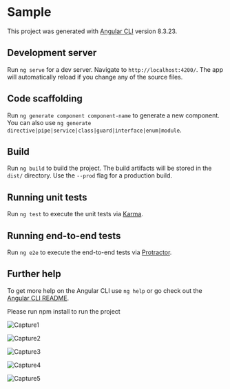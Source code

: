 # Sample

This project was generated with [Angular CLI](https://github.com/angular/angular-cli) version 8.3.23.

## Development server

Run `ng serve` for a dev server. Navigate to `http://localhost:4200/`. The app will automatically reload if you change any of the source files.

## Code scaffolding

Run `ng generate component component-name` to generate a new component. You can also use `ng generate directive|pipe|service|class|guard|interface|enum|module`.

## Build

Run `ng build` to build the project. The build artifacts will be stored in the `dist/` directory. Use the `--prod` flag for a production build.

## Running unit tests

Run `ng test` to execute the unit tests via [Karma](https://karma-runner.github.io).

## Running end-to-end tests

Run `ng e2e` to execute the end-to-end tests via [Protractor](http://www.protractortest.org/).

## Further help

To get more help on the Angular CLI use `ng help` or go check out the [Angular CLI README](https://github.com/angular/angular-cli/blob/master/README.md).

Please run npm install to run the project

![Capture1](https://user-images.githubusercontent.com/46844181/90966083-ffe70880-e4eb-11ea-8880-00c4ae0cc6bc.PNG)

![Capture2](https://user-images.githubusercontent.com/46844181/90966136-80a60480-e4ec-11ea-8531-4ae757730272.PNG)

![Capture3](https://user-images.githubusercontent.com/46844181/90966140-87347c00-e4ec-11ea-8c7b-c2e668346e42.PNG)

![Capture4](https://user-images.githubusercontent.com/46844181/90966151-b21ed000-e4ec-11ea-93a8-fe24dec21cb5.PNG)

![Capture5](https://user-images.githubusercontent.com/46844181/90966153-b64aed80-e4ec-11ea-9776-1927384573c2.PNG)
